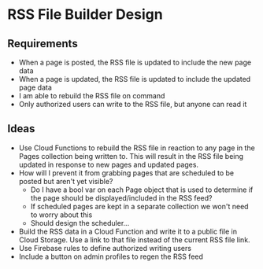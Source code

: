 # RSS File Builder Design

## Requirements

- When a page is posted, the RSS file is updated to include the new page data
- When a page is updated, the RSS file is updated to include the updated page data
- I am able to rebuild the RSS file on command
- Only authorized users can write to the RSS file, but anyone can read it

## Ideas

- Use Cloud Functions to rebuild the RSS file in reaction to any page in the Pages collection being written to. This will result in the RSS file being updated in response to new pages and updated pages.
- How will I prevent it from grabbing pages that are scheduled to be posted but aren't yet visible?
  - Do I have a bool var on each Page object that is used to determine if the page should be displayed/included in the RSS feed?
  - If scheduled pages are kept in a separate collection we won't need to worry about this
  - Should design the scheduler...
- Build the RSS data in a Cloud Function and write it to a public file in Cloud Storage. Use a link to that file instead of the current RSS file link.
- Use Firebase rules to define authorized writing users
- Include a button on admin profiles to regen the RSS feed
